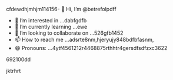cfdewdhjmhjm114156- 👋 Hi, I’m @betrefolpdff
- 👀 I’m interested in ...dabfgdfb
- 🌱 I’m currently learning ...ewe
- 💞️ I’m looking to collaborate on ...526gfb1452
- 📫 How to reach me ...adsrte8nm,hjeryujy848bdfbfasnm,
- 😄 Pronouns: ...4ytf4561212r4468875rthhtr4gersdfsdfzxc3622
<!---5454sdf7887rgr6338588egrerfdassad
betrefolp/betrefolp is a ✨ special ✨ repository because itfghs `README.md` (this file) appears on qweqweyourhfmmmGitHub profile.2gervdsvdszxczxc
You can click the Preview link to take a look atwre your2363xcvsevbnewweg
changes.225959441413333yeer
--->692100dd
jktrhrt
